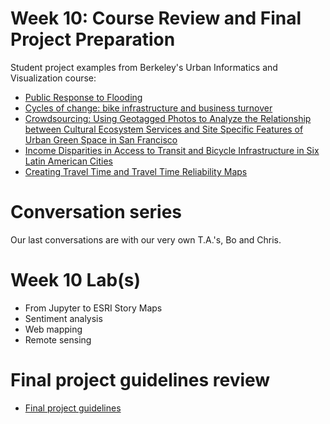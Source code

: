 # Week 10: Course Review and Final Project Preparation

Student project examples from Berkeley's Urban Informatics and Visualization course:

- [Public Response to Flooding](https://www.ocf.berkeley.edu/~anneliesesytsma/2017/11/25/public-response-to-flooding/)
- [Cycles of change: bike infrastructure and business turnover](https://www.ocf.berkeley.edu/~raleighmccoy/2017/12/12/cycles-of-change-bike-infrastructure-and-business-turnover/)
- [Crowdsourcing: Using Geotagged Photos to Analyze the Relationship between Cultural Ecosystem Services and Site Specific Features of Urban Green Space in San Francisco](https://www.ocf.berkeley.edu/~diningliu/2018/10/07/232/)
- [Income Disparities in Access to Transit and Bicycle Infrastructure in Six Latin American Cities](https://www.ocf.berkeley.edu/~jcamacho/2017/12/06/access-to-transit-and-bicycle-infrastructure-in-six-latin-american-cities/)
- [Creating Travel Time and Travel Time Reliability Maps](https://www.ocf.berkeley.edu/~garbier/2017/12/08/62/)

# Conversation series

Our last conversations are with our very own T.A.'s, Bo and Chris.

# Week 10 Lab(s)

- From Jupyter to ESRI Story Maps
- Sentiment analysis
- Web mapping
- Remote sensing

# Final project guidelines review

- [Final project guidelines](https://github.com/yohman/up206a/blob/master/Midterm%20and%20Finals/readme.md)
